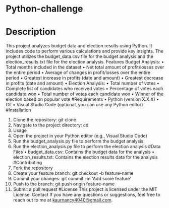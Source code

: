 # Python-challenge
# Description 
This project analyzes budget data and election results using Python. It includes code to perform various calculations and provide key insights. The project utilizes the budget_data.csv file for the budget analysis and the election_results.txt file for the election analysis. Features 
Budget Analysis: 
• Total months included in the dataset 
• Net total amount of profit/losses over the entire period 
• Average of changes in profit/losses over the entire period 
• Greatest increase in profits (date and amount) 
• Greatest decrease in profits (date and amount) 
• Election Analysis: 
• Total number of votes 
• Complete list of candidates who received votes 
• Percentage of votes each candidate won 
• Total number of votes each candidate won 
• Winner of the election based on popular vote 
#Requirements 
• Python (version X.X.X) 
• Git 
• Visual Studio Code (optional, you can use any Python editor) 
#Installation 
1. Clone the repository: git clone
2. Navigate to the project directory: cd
3. Usage
1. Open the project in your Python editor (e.g., Visual Studio Code)
2. Run the budget_analysis.py file to perform the budget analysis
3. Run the election_analysis.py file to perform the election analysis
#Data Files
• budget_data.csv: Contains the budget data for the analysis
• election_results.txt: Contains the election results data for the analysis
#Contributing
1. Fork the repository
2. Create your feature branch: git checkout -b feature-name
3. Commit your changes: git commit -m 'Add some feature'
4. Push to the branch: git push origin feature-name
5. Submit a pull request
#License
This project is licensed under the MIT License. Contact If you have any questions or suggestions, feel free to reach out to me at kaurnancy4040@gmail.com.
